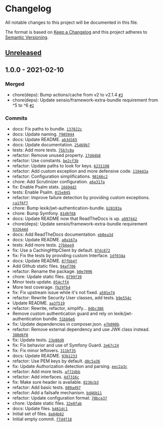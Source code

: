 # Changelog

All notable changes to this project will be documented in this file.

The format is based on [Keep a Changelog](https://keepachangelog.com/en/1.0.0/)
and this project adheres to [Semantic Versioning](https://semver.org/spec/v2.0.0.html).

## [Unreleased](https://github.com/ecphp/api-gw-authentication-bundle/compare/1.0.0...HEAD)

## 1.0.0 - 2021-02-10

### Merged

- chore(deps): Bump actions/cache from v2 to v2.1.4 [`#3`](https://github.com/ecphp/api-gw-authentication-bundle/pull/3)
- chore(deps): Update sensio/framework-extra-bundle requirement from ^5 to ^6 [`#2`](https://github.com/ecphp/api-gw-authentication-bundle/pull/2)

### Commits

- docs: Fix paths to bundle. [`137822c`](https://github.com/ecphp/api-gw-authentication-bundle/commit/137822c95e74c78868ca489a5b69d5f3740c9d1c)
- docs: Update naming. [`7985944`](https://github.com/ecphp/api-gw-authentication-bundle/commit/79859442bb03f3600de1340126fd36847af089d2)
- docs: Update README. [`ab3d165`](https://github.com/ecphp/api-gw-authentication-bundle/commit/ab3d1656f63d72ab2ef20c24ff219392eb16fa36)
- docs: Update documentation. [`25469b7`](https://github.com/ecphp/api-gw-authentication-bundle/commit/25469b709b95085a165317946982de9c15aa38a2)
- tests: Add more tests. [`75b7c0a`](https://github.com/ecphp/api-gw-authentication-bundle/commit/75b7c0a56ceacc52e10f7e1cada9f5e0dc25b7c3)
- refactor: Remove unused property. [`17d44b8`](https://github.com/ecphp/api-gw-authentication-bundle/commit/17d44b81ece69aa587f9d4b39cf928146c61dac6)
- refactor: Use constants. [`be2cf3b`](https://github.com/ecphp/api-gw-authentication-bundle/commit/be2cf3b2bea521bd2f651cc09d995117915702af)
- refactor: Update paths to look for keys. [`6231198`](https://github.com/ecphp/api-gw-authentication-bundle/commit/62311989cf5b095e4bfb35d83742341f0c2cffbd)
- refactor: Add custom exception and more defensive code. [`119443a`](https://github.com/ecphp/api-gw-authentication-bundle/commit/119443a36f4f5a96b7d35bab9820ae9b7e1fdcee)
- refactor: Configuration simplifications. [`98166c2`](https://github.com/ecphp/api-gw-authentication-bundle/commit/98166c2db6d84e653da50bebeaea5eb7f85380da)
- chore: Add Scrutinizer configuration. [`a6a317a`](https://github.com/ecphp/api-gw-authentication-bundle/commit/a6a317ab3b49fbffe2d39a3e88df23141bd0c1af)
- fix: Enable Psalm stats. [`16694d2`](https://github.com/ecphp/api-gw-authentication-bundle/commit/16694d293b9b88180a9f88c9697eecc3fd3d7bad)
- tests: Enable Psalm. [`015e845`](https://github.com/ecphp/api-gw-authentication-bundle/commit/015e8451392dc075a9ad7e2be08decaab1f690a5)
- refactor: Improve failure detection by providing custom exceptions. [`ca1f6f7`](https://github.com/ecphp/api-gw-authentication-bundle/commit/ca1f6f7bbd655ba8f64f4eae0fca56050e84c2ce)
- chore: Bump lexik/jwt-authentication-bundle. [`b28193a`](https://github.com/ecphp/api-gw-authentication-bundle/commit/b28193a811e5d884444f239d508e62654b6e66ce)
- chore: Bump Symfony. [`81d6f68`](https://github.com/ecphp/api-gw-authentication-bundle/commit/81d6f6807c82c8551ecb93ea55787a7c166e26a8)
- docs: Update README now that ReadTheDocs is up. [`a997442`](https://github.com/ecphp/api-gw-authentication-bundle/commit/a997442f636f699d05e11b6dd910f2ccf980f355)
- chore(deps): Update sensio/framework-extra-bundle requirement [`932644d`](https://github.com/ecphp/api-gw-authentication-bundle/commit/932644d796e779df60dec75ad6eeae10f5fac2da)
- docs: Add ReadTheDocs documentation. [`eb0ea3d`](https://github.com/ecphp/api-gw-authentication-bundle/commit/eb0ea3df5f47448e2ef4a16bf2fac2db83a0637d)
- docs: Update README. [`a0a167a`](https://github.com/ecphp/api-gw-authentication-bundle/commit/a0a167a87e455945a2549186d480cadeb62611bc)
- tests: Add more tests. [`27bbee9`](https://github.com/ecphp/api-gw-authentication-bundle/commit/27bbee914f7af946faa6068ca7c2d63683cf2e9d)
- fix: Use a CachingHttpClient by default. [`8fdc872`](https://github.com/ecphp/api-gw-authentication-bundle/commit/8fdc872b3111fcd5cdf77e79e7c54300259c2775)
- fix: Fix the tests by providing custom Interface. [`1df034a`](https://github.com/ecphp/api-gw-authentication-bundle/commit/1df034aaef82c7c640e6b5b69ff2448e3abe4bea)
- docs: Update README. [`87fbb4f`](https://github.com/ecphp/api-gw-authentication-bundle/commit/87fbb4f8d6edd0311fdd0a0e21562afb16f740ff)
- Add Github static files. [`94af706`](https://github.com/ecphp/api-gw-authentication-bundle/commit/94af706118be6b20e8b49eee477d3c882c2956bc)
- refactor: Rename the package. [`b0e7096`](https://github.com/ecphp/api-gw-authentication-bundle/commit/b0e709620ec941b42af508ade41c90155e600537)
- chore: Update static files. [`0799f39`](https://github.com/ecphp/api-gw-authentication-bundle/commit/0799f39518554bc7c61914712a5fe594cf446a7f)
- Minor tests update. [`054cff4`](https://github.com/ecphp/api-gw-authentication-bundle/commit/054cff4b5f5b9d07d8d95abe0c91b33877fb9cb7)
- More test coverage. [`fb29fb4`](https://github.com/ecphp/api-gw-authentication-bundle/commit/fb29fb4f09a890850f16f45985a167126dbedfdd)
- fix: Fix upstream issue while it's not fixed. [`a501e74`](https://github.com/ecphp/api-gw-authentication-bundle/commit/a501e7443f50749928aa3735ed290449493ba584)
- refactor: Rewrite Security User classes, add tests. [`b9e554c`](https://github.com/ecphp/api-gw-authentication-bundle/commit/b9e554c2a49eef59509ea6eec7e1a00f21527a80)
- Update README. [`aa3f519`](https://github.com/ecphp/api-gw-authentication-bundle/commit/aa3f5196146454ca256f6be3c1829f06b83f8afa)
- refactor: Rewrite, refactor, simplify... [`0dbc386`](https://github.com/ecphp/api-gw-authentication-bundle/commit/0dbc3863de5810caf5e569317b6fb6ea882be63e)
- Remove custom authentication guard and rely on lexik/jwt-authentication bundle. [`51bb6e6`](https://github.com/ecphp/api-gw-authentication-bundle/commit/51bb6e6086d51686de2d0a290b2987ba494d2fd8)
- fix: Update dependencies in composer.json. [`e7b098b`](https://github.com/ecphp/api-gw-authentication-bundle/commit/e7b098b522ed6a8c0c86eaf4982b4d4243373746)
- refactor: Remove external dependency and use JWK class instead. [`380d6f0`](https://github.com/ecphp/api-gw-authentication-bundle/commit/380d6f0490f320855651106c09742aae3dd51d53)
- fix: Update tests. [`23e86d0`](https://github.com/ecphp/api-gw-authentication-bundle/commit/23e86d0d828316fb5e232a20f62e297ea53deefa)
- fix: Fix behavior and use of Symfony Guard. [`2e67c24`](https://github.com/ecphp/api-gw-authentication-bundle/commit/2e67c24e39c0d15b3977404f27203bb13544d981)
- fix: Fix minor leftovers. [`311bf35`](https://github.com/ecphp/api-gw-authentication-bundle/commit/311bf3506f0c6a939788e24b57a2e5dfe8f097d1)
- docs: Update README. [`93b1233`](https://github.com/ecphp/api-gw-authentication-bundle/commit/93b1233ff2777bfd1992d45dc568234ec612bef5)
- refactor: Use PEM keys by default. [`d0c5a36`](https://github.com/ecphp/api-gw-authentication-bundle/commit/d0c5a363e56b487b14b7072bdeecfa245290fbef)
- fix: Update Authorization detection and parsing. [`eec2a3c`](https://github.com/ecphp/api-gw-authentication-bundle/commit/eec2a3cf17a7da5f6b066296a99935d33a82d43f)
- refactor: Add more tests. [`af72dbb`](https://github.com/ecphp/api-gw-authentication-bundle/commit/af72dbb840da3a41b310e94bf107f111fe071417)
- refactor: Add interfaces. [`4d7316c`](https://github.com/ecphp/api-gw-authentication-bundle/commit/4d7316c2de1f79406895e6e1e2b61c250628e229)
- fix: Make sure header is available. [`0236cb3`](https://github.com/ecphp/api-gw-authentication-bundle/commit/0236cb31072e079bfdf7a26009debeae21853bd4)
- refactor: Add basic tests. [`089ad97`](https://github.com/ecphp/api-gw-authentication-bundle/commit/089ad9730682b5af2cb1980d5f3499df9f242239)
- refactor: Add a failsafe mechanism. [`bd46b11`](https://github.com/ecphp/api-gw-authentication-bundle/commit/bd46b11869427b392629b8164e7b2da45c2db62e)
- refactor: Update configuration format. [`70bce37`](https://github.com/ecphp/api-gw-authentication-bundle/commit/70bce37a6e0a1ae625137ecf781e77ef5b9a0218)
- chore: Update static files. [`32e0fab`](https://github.com/ecphp/api-gw-authentication-bundle/commit/32e0fabac2cda1553d956bf5bc4f5f88c36bc2b2)
- docs: Update files. [`b461dc1`](https://github.com/ecphp/api-gw-authentication-bundle/commit/b461dc15ffe9466ac59d2cfb0507b987b0f70eab)
- Initial set of files. [`8a04b02`](https://github.com/ecphp/api-gw-authentication-bundle/commit/8a04b02103b1850f464f966e6db723dde8b327d0)
- Initial empty commit. [`f7d4f18`](https://github.com/ecphp/api-gw-authentication-bundle/commit/f7d4f189c1213f0e4a1086cf2400a2a22e788ed0)
